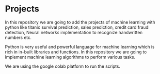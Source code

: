 # Projects
In this repository we are going to add the projects of machine learning with python like titanic survival prediction, sales prediction, credit card fraud detection, Neural networks implementation to recognize handwritten numbers etc.

Python is very useful and powerful language for machine learning which is rich in in-built libraries and functions. In this repository we are going to implement machine learning algorithms to perform various tasks.

We are using the google colab platform to run the scripts.
